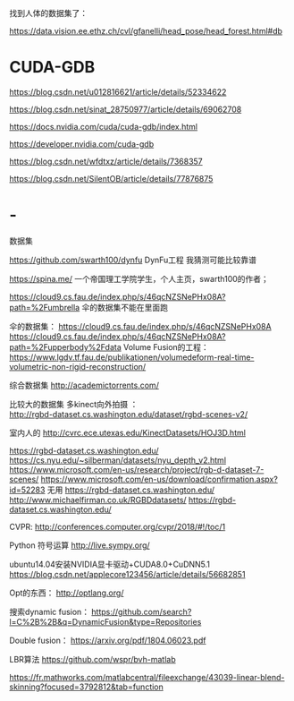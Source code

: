 找到人体的数据集了： 

https://data.vision.ee.ethz.ch/cvl/gfanelli/head_pose/head_forest.html#db




# CUDA-GDB

https://blog.csdn.net/u012816621/article/details/52334622

https://blog.csdn.net/sinat_28750977/article/details/69062708

https://docs.nvidia.com/cuda/cuda-gdb/index.html

https://developer.nvidia.com/cuda-gdb

https://blog.csdn.net/wfdtxz/article/details/7368357

https://blog.csdn.net/SilentOB/article/details/77876875

# -

数据集

https://github.com/swarth100/dynfu    DynFu工程 我猜测可能比较靠谱

https://spina.me/    一个帝国理工学院学生，个人主页，swarth100的作者； 

https://cloud9.cs.fau.de/index.php/s/46qcNZSNePHx08A?path=%2Fumbrella  伞的数据集不能在里面跑 


伞的数据集： 
https://cloud9.cs.fau.de/index.php/s/46qcNZSNePHx08A 
https://cloud9.cs.fau.de/index.php/s/46qcNZSNePHx08A?path=%2Fupperbody%2Fdata
Volume Fusion的工程： 
https://www.lgdv.tf.fau.de/publikationen/volumedeform-real-time-volumetric-non-rigid-reconstruction/ 

综合数据集
http://academictorrents.com/

比较大的数据集  多kinect向外拍摄 ：  
http://rgbd-dataset.cs.washington.edu/dataset/rgbd-scenes-v2/


室内人的
http://cvrc.ece.utexas.edu/KinectDatasets/HOJ3D.html

https://rgbd-dataset.cs.washington.edu/
https://cs.nyu.edu/~silberman/datasets/nyu_depth_v2.html
https://www.microsoft.com/en-us/research/project/rgb-d-dataset-7-scenes/ 
https://www.microsoft.com/en-us/download/confirmation.aspx?id=52283 无用
https://rgbd-dataset.cs.washington.edu/
http://www.michaelfirman.co.uk/RGBDdatasets/
https://rgbd-dataset.cs.washington.edu/

CVPR: 
http://conferences.computer.org/cvpr/2018/#!/toc/1

Python 符号运算
http://live.sympy.org/

ubuntu14.04安装NVIDIA显卡驱动+CUDA8.0+CuDNN5.1
https://blog.csdn.net/applecore123456/article/details/56682851

Opt的东西： 
http://optlang.org/

搜索dynamic fusion： 
https://github.com/search?l=C%2B%2B&q=DynamicFusion&type=Repositories  

Double fusion： 
https://arxiv.org/pdf/1804.06023.pdf 

LBR算法 
https://github.com/wspr/bvh-matlab

https://fr.mathworks.com/matlabcentral/fileexchange/43039-linear-blend-skinning?focused=3792812&tab=function

